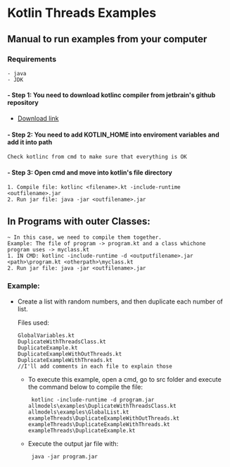 # Kotlin Threads Examples
## Manual to run examples from your computer 
 
### Requirements
    - java
    - JDK 

#### - Step 1: You need to download kotlinc compiler from jetbrain's github repository
  - [Download link][JetBrainsRepo]
#### - Step 2: You need to add KOTLIN_HOME into enviroment variables and add it into path
    Check kotlinc from cmd to make sure that everything is OK
#### - Step 3: Open cmd and move into kotlin's file directory
    1. Compile file: kotlinc <filename>.kt -include-runtime <outfilename>.jar
    2. Run jar file: java -jar <outfilename>.jar


[//]: # (These are reference links used in the body of this note and get stripped out when the markdown processor does its job. There is no need to format nicely because it shouldn't be seen. Thanks SO - http://stackoverflow.com/questions/4823468/store-comments-in-markdown-syntax)


   [JetBrainsRepo]: <https://github.com/JetBrains/kotlin/releases/tag/v1.3.61>
  
## In Programs with outer Classes:
    ~ In this case, we need to compile them together.
    Example: The file of program -> program.kt and a class whichone program uses -> myclass.kt
    1. IN CMD: kotlinc -include-runtime -d <outputfilename>.jar <path>\program.kt <otherpath>\myclass.kt 
    2. Run jar file: java -jar <outfilename>.jar


### Example:
 -  Create a list with random numbers, and then duplicate each number of list.
 
    Files used:
        
        GlobalVariables.kt 
        DuplicateWithThreadsClass.kt
        DuplicateExample.kt
        DuplicateExampleWithOutThreads.kt
        DuplicateExampleWithThreads.kt
        //I'll add comments in each file to explain those
        
     - To execute this example, open a cmd, go to src folder and execute the command below to compile the file:
        
            kotlinc -include-runtime -d program.jar allmodels\examples\DuplicateWithThreadsClass.kt allmodels\examples\GlobalList.kt exampleThreads\DuplicateExampleWithOutThreads.kt exampleThreads\DuplicateExampleWithThreads.kt exampleThreads\DuplicateExample.kt
    
     - Execute the output jar file with:
            
            java -jar program.jar
        
        